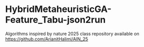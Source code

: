 # HybridMetaheuristicGA-Feature_Tabu-json2run


Algorithms inspired by nature 2025 class repository available on https://github.com/ArianitHalimi/AIN_25

